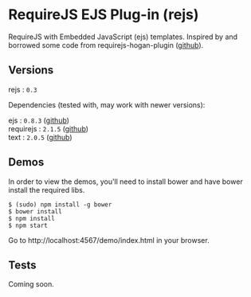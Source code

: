 # RequireJS EJS Plug-in (rejs)

RequireJS with Embedded JavaScript (ejs) templates. 
Inspired by and borrowed some code from requirejs-hogan-plugin ([github](https://github.com/millermedeiros/requirejs-hogan-plugin)).

## Versions

rejs     : `0.3`

Dependencies (tested with, may work with newer versions):

ejs 	  : `0.8.3` ([github](https://github.com/visionmedia/ejs))  
requirejs : `2.1.5` ([github](https://github.com/jrburke/requirejs))  
text	  : `2.0.5` ([github](https://github.com/requirejs/text))

## Demos

In order to view the demos, you'll need to install bower and have bower install the required libs.

    $ (sudo) npm install -g bower
    $ bower install
    $ npm install
    $ npm start

Go to http://localhost:4567/demo/index.html in your browser.

## Tests

Coming soon.